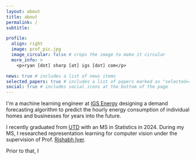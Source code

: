 ```yaml
---
layout: about
title: about
permalink: /
subtitle:

profile:
  align: right
  image: prof_pic.jpg
  image_circular: false # crops the image to make it circular
  more_info: >
    <p>ryan [dot] sharp [at] igs [dot] com</p>

news: true # includes a list of news items
selected_papers: true # includes a list of papers marked as "selected={true}"
social: true # includes social icons at the bottom of the page
---
```


I'm a machine learning engineer at [IGS Energy](https://www.utdallas.edu/) designing a demand forecasting algorithm to predict the hourly energy consumption of individual homes and businesses for years into the future.

I recently graduated from [UTD](https://www.utdallas.edu/) with an MS in Statistics in 2024. During my MS, I researched representation learning for computer vision under the supervision of Prof. [Rishabh Iyer](https://sites.google.com/view/rishabhiyer/home).

Prior to that, I 